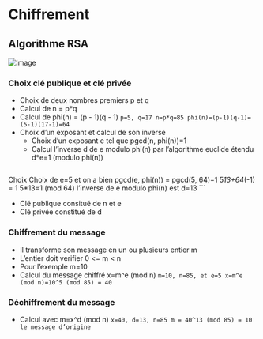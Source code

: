 # Chiffrement 

## Algorithme RSA

![image](chiffrement_rsa.png)

### Choix clé publique et clé privée

* Choix de deux nombres premiers p et q
* Calcul de n = p*q
* Calcul de phi(n) = (p - 1)(q - 1)
        ```
        p=5, q=17
        n=p*q=85
        phi(n)=(p-1)(q-1)=(5-1)(17-1)=64
        ```
* Choix d’un exposant et calcul de son inverse
    * Choix d’un exposant e tel que pgcd(n, phi(n))=1
    * Calcul l’inverse d de e modulo phi(n) par l’algorithme euclide étendu d*e=1 (modulo phi(n))
        ```
Choix 
        Choix de e=5 et on a bien pgcd(e, phi(n)) = pgcd(5, 64)=1
        5*13+64*(-1) = 1
         5*13=1 (mod 64)
        l’inverse de e modulo phi(n) est d=13
        ```
* Clé publique consitué de n et e
* Clé privée constitué de d

### Chiffrement du message 

* Il transforme son message en un ou plusieurs entier m
* L’entier doit verifier 0 <= m < n 
* Pour l’exemple m=10
* Calcul du message chiffré x=m^e (mod n)
        ```
        m=10, n=85, et e=5
        x=m^e (mod n)=10^5 (mod 85) = 40
        ```
### Déchiffrement du message
* Calcul avec m=x^d (mod n)
        ```
        x=40, d=13, n=85
        m = 40^13 (mod 85) = 10 le message d’origine
        ```